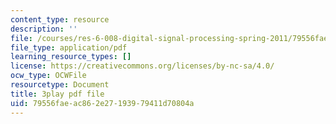 ```yaml
---
content_type: resource
description: ''
file: /courses/res-6-008-digital-signal-processing-spring-2011/79556faeac862e27193979411d70804a_4Gy1mik0tr4.pdf
file_type: application/pdf
learning_resource_types: []
license: https://creativecommons.org/licenses/by-nc-sa/4.0/
ocw_type: OCWFile
resourcetype: Document
title: 3play pdf file
uid: 79556fae-ac86-2e27-1939-79411d70804a
---
```

